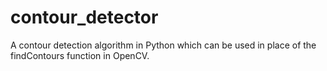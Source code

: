 # contour_detector

A contour detection algorithm in Python which can be used in place of the findContours 
function in OpenCV.
